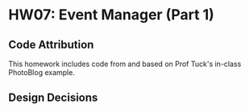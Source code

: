 # HW07: Event Manager (Part 1)

## Code Attribution

This homework includes code from and based on Prof Tuck's in-class PhotoBlog example.


## Design Decisions

